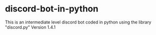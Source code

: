 # discord-bot-in-python
This is an intermediate level discord bot coded in python using the library "discord.py" Version 1.4.1
